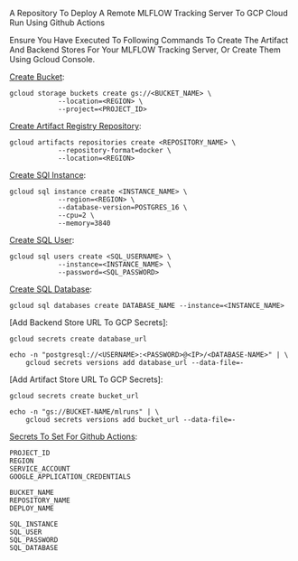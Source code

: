 A Repository To Deploy A Remote MLFLOW Tracking Server To GCP Cloud Run Using Github Actions

Ensure You Have Executed To Following Commands To Create The Artifact And Backend Stores For Your MLFLOW Tracking Server, Or Create Them Using Gcloud Console.

[Create Bucket](https://cloud.google.com/storage/docs/creating-buckets#console):
```
gcloud storage buckets create gs://<BUCKET_NAME> \
            --location=<REGION> \
            --project=<PROJECT_ID>
```

[Create Artifact Registry Repository](https://cloud.google.com/artifact-registry/docs/repositories/create-repos):
```
gcloud artifacts repositories create <REPOSITORY_NAME> \
            --repository-format=docker \
            --location=<REGION>
```

[Create SQl Instance](https://cloud.google.com/sql/docs/postgres/create-instance#console):
```
gcloud sql instance create <INSTANCE_NAME> \
            --region=<REGION> \
            --database-version=POSTGRES_16 \
            --cpu=2 \
            --memory=3840
```

[Create SQL User](https://cloud.google.com/sql/docs/postgres/create-manage-users):
```
gcloud sql users create <SQL_USERNAME> \
            --instance=<INSTANCE_NAME> \
            --password=<SQL_PASSWORD>
```

[Create SQL Database](https://cloud.google.com/sql/docs/postgres/create-manage-databases):
```
gcloud sql databases create DATABASE_NAME --instance=<INSTANCE_NAME>
```

[Add Backend Store URL To GCP Secrets]:
```
gcloud secrets create database_url

echo -n "postgresql://<USERNAME>:<PASSWORD>@<IP>/<DATABASE-NAME>" | \
    gcloud secrets versions add database_url --data-file=-
```

[Add Artifact Store URL To GCP Secrets]:
```
gcloud secrets create bucket_url

echo -n "gs://BUCKET-NAME/mlruns" | \
    gcloud secrets versions add bucket_url --data-file=-
```

[Secrets To Set For Github Actions](https://docs.github.com/en/actions/security-for-github-actions/security-guides/using-secrets-in-github-actions):
```
PROJECT_ID
REGION
SERVICE_ACCOUNT
GOOGLE_APPLICATION_CREDENTIALS

BUCKET_NAME
REPOSITORY_NAME
DEPLOY_NAME

SQL_INSTANCE
SQL_USER
SQL_PASSWORD
SQL_DATABASE
```